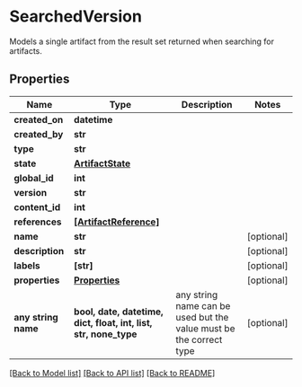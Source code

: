 # SearchedVersion

Models a single artifact from the result set returned when searching for artifacts.

## Properties
Name | Type | Description | Notes
------------ | ------------- | ------------- | -------------
**created_on** | **datetime** |  | 
**created_by** | **str** |  | 
**type** | **str** |  | 
**state** | [**ArtifactState**](ArtifactState.md) |  | 
**global_id** | **int** |  | 
**version** | **str** |  | 
**content_id** | **int** |  | 
**references** | [**[ArtifactReference]**](ArtifactReference.md) |  | 
**name** | **str** |  | [optional] 
**description** | **str** |  | [optional] 
**labels** | **[str]** |  | [optional] 
**properties** | [**Properties**](Properties.md) |  | [optional] 
**any string name** | **bool, date, datetime, dict, float, int, list, str, none_type** | any string name can be used but the value must be the correct type | [optional]

[[Back to Model list]](../README.md#documentation-for-models) [[Back to API list]](../README.md#documentation-for-api-endpoints) [[Back to README]](../README.md)


